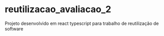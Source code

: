 # reutilizacao_avaliacao_2
Projeto desenvolvido em react typescript para trabalho de reutilização de software
